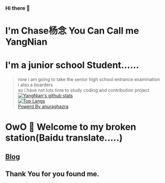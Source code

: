 ### Hi there 👋
# I'm Chase杨念 You Can Call me YangNian
# I'm a junior school  Student......  
> now i am going to take the senior high school entrance examination  
> i also a boarders  
> so i have not lots time to study coding and contribution project  
[![YangNian's github stats](https://github-readme-stats.vercel.app/api?username=little-yangnian&show_icons=true&locale=cn&bg_color=87CEEB&text_color=708090)](https://github.com/little-yangnian)  
[![Top Langs](https://github-readme-stats.vercel.app/api/top-langs?username=little-yangnian&show_icons=true&locale=cn&bg_color=87CEEB&text_color=708090)](https://github.com/little-yangnian)  
[Powerd By anuraghazra](https://github-readme-stats.vercel.app)  
# OwO 🎉 Welcome to my broken station(Baidu translate.....)
## [Blog](https://yangnian.top)
## Thank You for you found me.

<!--
**Little-YangNian/Little-YangNian** is a ✨ _special_ ✨ repository because its `README.md` (this file) appears on your GitHub profile.

Here are some ideas to get you started:

- 🔭 I’m currently working on ...
- 🌱 I’m currently learning ...
- 👯 I’m looking to collaborate on ...
- 🤔 I’m looking for help with ...
- 💬 Ask me about ...
- 📫 How to reach me: 
- 😄 Pronouns: ...
- ⚡ Fun fact: ...
-->
